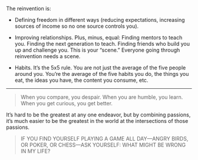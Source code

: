 The reinvention is:

- ​Defining freedom in different ways (reducing expectations, increasing sources of income so no one source controls you).

- ​Improving relationships. Plus, minus, equal: Finding mentors to teach you. Finding the next generation to teach. Finding friends who build you up and challenge you. This is your “scene.” Everyone going through reinvention needs a scene.

- ​Habits. It’s the 5x5 rule. You are not just the average of the five people around you. You’re the average of the five habits you do, the things you eat, the ideas you have, the content you consume, etc.

---

> When you compare, you despair. When you are humble, you learn. When you get curious, you get better.

It’s hard to be the greatest at any one endeavor, but by combining passions, it’s much easier to be the greatest in the world at the intersections of those passions.

> IF YOU FIND YOURSELF PLAYING A GAME ALL DAY—ANGRY BIRDS, OR POKER, OR CHESS—ASK YOURSELF: WHAT MIGHT BE WRONG IN MY LIFE?
